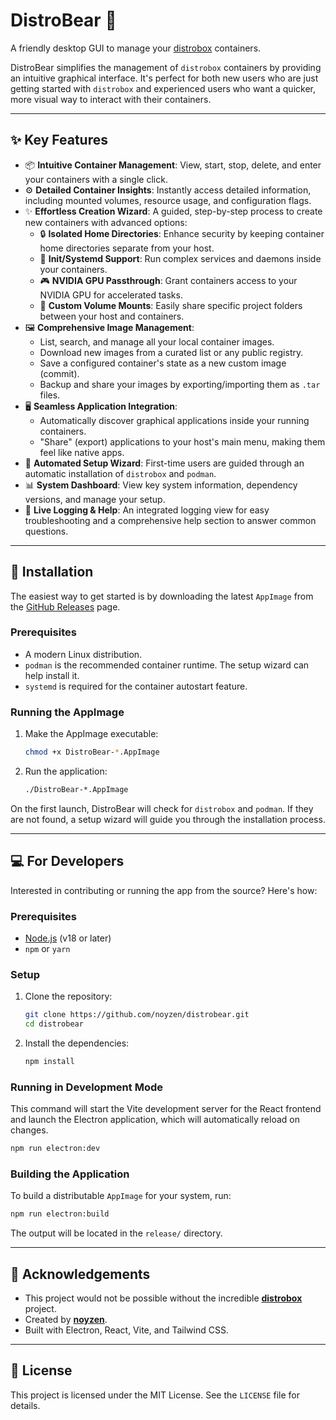 # DistroBear 🐻

A friendly desktop GUI to manage your [distrobox](https://distrobox.it/) containers.



DistroBear simplifies the management of `distrobox` containers by providing an intuitive graphical interface. It's perfect for both new users who are just getting started with `distrobox` and experienced users who want a quicker, more visual way to interact with their containers.

---

## ✨ Key Features

-   📦 **Intuitive Container Management**: View, start, stop, delete, and enter your containers with a single click.
-   ⚙️ **Detailed Container Insights**: Instantly access detailed information, including mounted volumes, resource usage, and configuration flags.
-   ✨ **Effortless Creation Wizard**: A guided, step-by-step process to create new containers with advanced options:
    -   🔒 **Isolated Home Directories**: Enhance security by keeping container home directories separate from your host.
    -   🚀 **Init/Systemd Support**: Run complex services and daemons inside your containers.
    -   🎮 **NVIDIA GPU Passthrough**: Grant containers access to your NVIDIA GPU for accelerated tasks.
    -   📁 **Custom Volume Mounts**: Easily share specific project folders between your host and containers.
-   🖼️ **Comprehensive Image Management**:
    -   List, search, and manage all your local container images.
    -   Download new images from a curated list or any public registry.
    -   Save a configured container's state as a new custom image (commit).
    -   Backup and share your images by exporting/importing them as `.tar` files.
-   🖥️ **Seamless Application Integration**:
    -   Automatically discover graphical applications inside your running containers.
    -   "Share" (export) applications to your host's main menu, making them feel like native apps.
-   🔧 **Automated Setup Wizard**: First-time users are guided through an automatic installation of `distrobox` and `podman`.
-   📊 **System Dashboard**: View key system information, dependency versions, and manage your setup.
-   📜 **Live Logging & Help**: An integrated logging view for easy troubleshooting and a comprehensive help section to answer common questions.

---

## 🚀 Installation

The easiest way to get started is by downloading the latest `AppImage` from the [GitHub Releases](https://github.com/noyzen/distrobear/releases) page.

### Prerequisites

-   A modern Linux distribution.
-   `podman` is the recommended container runtime. The setup wizard can help install it.
-   `systemd` is required for the container autostart feature.

### Running the AppImage

1.  Make the AppImage executable:
    ```bash
    chmod +x DistroBear-*.AppImage
    ```

2.  Run the application:
    ```bash
    ./DistroBear-*.AppImage
    ```

On the first launch, DistroBear will check for `distrobox` and `podman`. If they are not found, a setup wizard will guide you through the installation process.

---

## 💻 For Developers

Interested in contributing or running the app from the source? Here's how:

### Prerequisites

-   [Node.js](https://nodejs.org/) (v18 or later)
-   `npm` or `yarn`

### Setup

1.  Clone the repository:
    ```bash
    git clone https://github.com/noyzen/distrobear.git
    cd distrobear
    ```

2.  Install the dependencies:
    ```bash
    npm install
    ```

### Running in Development Mode

This command will start the Vite development server for the React frontend and launch the Electron application, which will automatically reload on changes.

```bash
npm run electron:dev
```

### Building the Application

To build a distributable `AppImage` for your system, run:

```bash
npm run electron:build
```

The output will be located in the `release/` directory.

---

## 🙏 Acknowledgements

-   This project would not be possible without the incredible **[distrobox](https://github.com/89luca89/distrobox)** project.
-   Created by **[noyzen](https://github.com/noyzen)**.
-   Built with Electron, React, Vite, and Tailwind CSS.

---

## 📜 License

This project is licensed under the MIT License. See the `LICENSE` file for details.